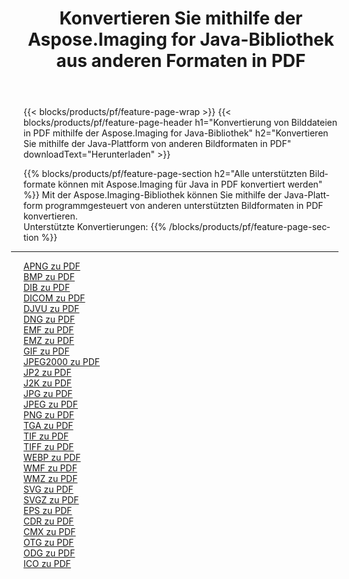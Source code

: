 ﻿---
title: Konvertieren Sie mithilfe der Aspose.Imaging for Java-Bibliothek aus anderen Formaten in PDF 
weight: 3920
url: /de/java/conversion/to/pdf 
lang: de
langdirlevel: 2
locales: zh-hans,ja,it,ru,de,es,fr,nl,id,lt,pl,pt,vi,tr,ko,zh-hant,ar,hi,th,sv,cs,uk,he
description: Mit Aspose.Imaging können Sie mithilfe von Java aus anderen Formaten in PDF konvertieren
---

{{< blocks/products/pf/feature-page-wrap >}}
{{< blocks/products/pf/feature-page-header h1="Konvertierung von Bilddateien in PDF mithilfe der Aspose.Imaging for Java-Bibliothek" h2="Konvertieren Sie mithilfe der Java-Plattform von anderen Bildformaten in PDF" downloadText="Herunterladen" >}}


{{% blocks/products/pf/feature-page-section  h2="Alle unterstützten Bildformate können mit Aspose.Imaging für Java in PDF konvertiert werden" %}}
Mit der Aspose.Imaging-Bibliothek können Sie mithilfe der Java-Plattform programmgesteuert von anderen unterstützten Bildformaten in PDF konvertieren.
<br/>
Unterstützte Konvertierungen:
{{% /blocks/products/pf/feature-page-section %}}
<div class="container-fluid productfamilypage bg-gray">
    <div class="convertypes bg-gray agp-content section">
        <div class="container">
		<hr style="margin-left:-20px;"/>
		<div class="row other-converters">
		    <div class='col-md-2 other-converter remove-lp remove-rp'><a href="/imaging/de/java/conversion/apng-to-pdf" >APNG zu PDF</a></div>
<div class='col-md-2 other-converter remove-lp remove-rp'><a href="/imaging/de/java/conversion/bmp-to-pdf" >BMP zu PDF</a></div>
<div class='col-md-2 other-converter remove-lp remove-rp'><a href="/imaging/de/java/conversion/dib-to-pdf" >DIB zu PDF</a></div>
<div class='col-md-2 other-converter remove-lp remove-rp'><a href="/imaging/de/java/conversion/dicom-to-pdf" >DICOM zu PDF</a></div>
<div class='col-md-2 other-converter remove-lp remove-rp'><a href="/imaging/de/java/conversion/djvu-to-pdf" >DJVU zu PDF</a></div>
<div class='col-md-2 other-converter remove-lp remove-rp'><a href="/imaging/de/java/conversion/dng-to-pdf" >DNG zu PDF</a></div>
<div class='col-md-2 other-converter remove-lp remove-rp'><a href="/imaging/de/java/conversion/emf-to-pdf" >EMF zu PDF</a></div>
<div class='col-md-2 other-converter remove-lp remove-rp'><a href="/imaging/de/java/conversion/emz-to-pdf" >EMZ zu PDF</a></div>
<div class='col-md-2 other-converter remove-lp remove-rp'><a href="/imaging/de/java/conversion/gif-to-pdf" >GIF zu PDF</a></div>
<div class='col-md-2 other-converter remove-lp remove-rp'><a href="/imaging/de/java/conversion/jpeg2000-to-pdf" >JPEG2000 zu PDF</a></div>
<div class='col-md-2 other-converter remove-lp remove-rp'><a href="/imaging/de/java/conversion/jp2-to-pdf" >JP2 zu PDF</a></div>
<div class='col-md-2 other-converter remove-lp remove-rp'><a href="/imaging/de/java/conversion/j2k-to-pdf" >J2K zu PDF</a></div>
<div class='col-md-2 other-converter remove-lp remove-rp'><a href="/imaging/de/java/conversion/jpg-to-pdf" >JPG zu PDF</a></div>
<div class='col-md-2 other-converter remove-lp remove-rp'><a href="/imaging/de/java/conversion/jpeg-to-pdf" >JPEG zu PDF</a></div>
<div class='col-md-2 other-converter remove-lp remove-rp'><a href="/imaging/de/java/conversion/png-to-pdf" >PNG zu PDF</a></div>
<div class='col-md-2 other-converter remove-lp remove-rp'><a href="/imaging/de/java/conversion/tga-to-pdf" >TGA zu PDF</a></div>
<div class='col-md-2 other-converter remove-lp remove-rp'><a href="/imaging/de/java/conversion/tif-to-pdf" >TIF zu PDF</a></div>
<div class='col-md-2 other-converter remove-lp remove-rp'><a href="/imaging/de/java/conversion/tiff-to-pdf" >TIFF zu PDF</a></div>
<div class='col-md-2 other-converter remove-lp remove-rp'><a href="/imaging/de/java/conversion/webp-to-pdf" >WEBP zu PDF</a></div>
<div class='col-md-2 other-converter remove-lp remove-rp'><a href="/imaging/de/java/conversion/wmf-to-pdf" >WMF zu PDF</a></div>
<div class='col-md-2 other-converter remove-lp remove-rp'><a href="/imaging/de/java/conversion/wmz-to-pdf" >WMZ zu PDF</a></div>
<div class='col-md-2 other-converter remove-lp remove-rp'><a href="/imaging/de/java/conversion/svg-to-pdf" >SVG zu PDF</a></div>
<div class='col-md-2 other-converter remove-lp remove-rp'><a href="/imaging/de/java/conversion/svgz-to-pdf" >SVGZ zu PDF</a></div>
<div class='col-md-2 other-converter remove-lp remove-rp'><a href="/imaging/de/java/conversion/eps-to-pdf" >EPS zu PDF</a></div>
<div class='col-md-2 other-converter remove-lp remove-rp'><a href="/imaging/de/java/conversion/cdr-to-pdf" >CDR zu PDF</a></div>
<div class='col-md-2 other-converter remove-lp remove-rp'><a href="/imaging/de/java/conversion/cmx-to-pdf" >CMX zu PDF</a></div>
<div class='col-md-2 other-converter remove-lp remove-rp'><a href="/imaging/de/java/conversion/otg-to-pdf" >OTG zu PDF</a></div>
<div class='col-md-2 other-converter remove-lp remove-rp'><a href="/imaging/de/java/conversion/odg-to-pdf" >ODG zu PDF</a></div>
<div class='col-md-2 other-converter remove-lp remove-rp'><a href="/imaging/de/java/conversion/ico-to-pdf" >ICO zu PDF</a></div>
                </div>
        </div>
    </div>
</div>
<br/>

